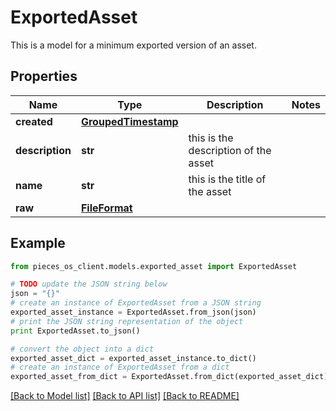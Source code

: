 # ExportedAsset

This is a model for a minimum exported version of an asset.

## Properties
Name | Type | Description | Notes
------------ | ------------- | ------------- | -------------
**created** | [**GroupedTimestamp**](GroupedTimestamp.md) |  | 
**description** | **str** | this is the description of the asset | 
**name** | **str** | this is the title of the asset  | 
**raw** | [**FileFormat**](FileFormat.md) |  | 

## Example

```python
from pieces_os_client.models.exported_asset import ExportedAsset

# TODO update the JSON string below
json = "{}"
# create an instance of ExportedAsset from a JSON string
exported_asset_instance = ExportedAsset.from_json(json)
# print the JSON string representation of the object
print ExportedAsset.to_json()

# convert the object into a dict
exported_asset_dict = exported_asset_instance.to_dict()
# create an instance of ExportedAsset from a dict
exported_asset_from_dict = ExportedAsset.from_dict(exported_asset_dict)
```
[[Back to Model list]](../README.md#documentation-for-models) [[Back to API list]](../README.md#documentation-for-api-endpoints) [[Back to README]](../README.md)


